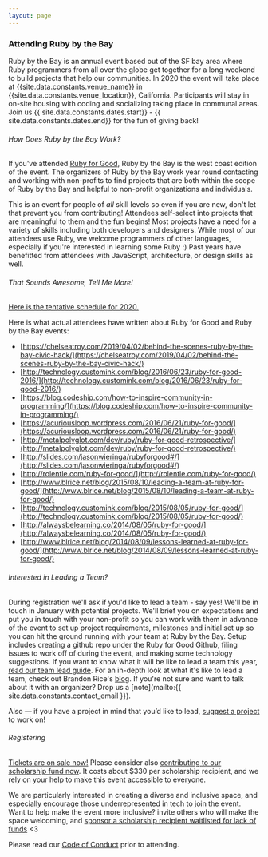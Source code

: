 ```yaml
---
layout: page
---
```

### Attending Ruby by the Bay

Ruby by the Bay is an annual event based out of the SF bay area where Ruby programmers from all over the globe get together for a long weekend to build projects that help our communities. In 2020 the event will take place at {{site.data.constants.venue_name}} in {{site.data.constants.venue_location}}, California. Participants will stay in on-site housing with coding and socializing taking place in communal areas. Join us {{ site.data.constants.dates.start}} - {{ site.data.constants.dates.end}} for the fun of giving back!

###### How Does Ruby by the Bay Work?

If you've attended [Ruby for Good](https://rubyforgood.org), Ruby by the Bay is the west coast edition of the event.  The organizers of Ruby by the Bay work year round contacting and working with non-profits to find projects that are both within the scope of Ruby by the Bay and helpful to non-profit organizations and individuals.
<!-- In 2020 projects are focused around issues affecting our communities. -->

This is an event for people of *all* skill levels so even if you are new, don't let that prevent you from contributing! Attendees self-select into projects that are meaningful to them and the fun begins! Most projects have a need for a variety of skills including both developers and designers. While most of our attendees use Ruby, we welcome programmers of other languages, especially if you're interested in learning some Ruby :) Past years have benefitted from attendees with JavaScript, architecture, or design skills as well.

###### That Sounds Awesome, Tell Me More!

[Here is the tentative schedule for 2020.](/2020)

Here is what actual attendees have written about Ruby for Good and Ruby by the Bay events:

* [https://chelseatroy.com/2019/04/02/behind-the-scenes-ruby-by-the-bay-civic-hack/](https://chelseatroy.com/2019/04/02/behind-the-scenes-ruby-by-the-bay-civic-hack/)
* [http://technology.customink.com/blog/2016/06/23/ruby-for-good-2016/](http://technology.customink.com/blog/2016/06/23/ruby-for-good-2016/)
* [https://blog.codeship.com/how-to-inspire-community-in-programming/](https://blog.codeship.com/how-to-inspire-community-in-programming/)
* [https://acuriousloop.wordpress.com/2016/06/21/ruby-for-good/](https://acuriousloop.wordpress.com/2016/06/21/ruby-for-good/)
* [http://metalpolyglot.com/dev/ruby/ruby-for-good-retrospective/](http://metalpolyglot.com/dev/ruby/ruby-for-good-retrospective/)
* [http://slides.com/jasonwieringa/rubyforgood#/](http://slides.com/jasonwieringa/rubyforgood#/)
* [http://rolentle.com/ruby-for-good/](http://rolentle.com/ruby-for-good/)
* [http://www.blrice.net/blog/2015/08/10/leading-a-team-at-ruby-for-good/](http://www.blrice.net/blog/2015/08/10/leading-a-team-at-ruby-for-good/)
* [http://technology.customink.com/blog/2015/08/05/ruby-for-good/](http://technology.customink.com/blog/2015/08/05/ruby-for-good/)
* [http://alwaysbelearning.co/2014/08/05/ruby-for-good/](http://alwaysbelearning.co/2014/08/05/ruby-for-good/)
* [http://www.blrice.net/blog/2014/08/09/lessons-learned-at-ruby-for-good/](http://www.blrice.net/blog/2014/08/09/lessons-learned-at-ruby-for-good/)

###### Interested in Leading a Team?

During registration we'll ask if you'd like to lead a team - say yes! We'll be in touch in January with potential projects. We'll brief you on expectations and put you in touch with your non-profit so you can work with them in advance of the event to set up project requirements, milestones and initial set up so you can hit the ground running with your team at Ruby by the Bay. Setup includes creating a github repo under the Ruby for Good Github, filing issues to work off of during the event, and making some technology suggestions. If you want to know what it will be like to lead a team this year, [read our team lead guide](/team-leads.html). For an in-depth look at what it's like to lead a team, check out Brandon Rice's [blog](http://www.blrice.net/blog/2015/08/10/leading-a-team-at-ruby-for-good/). If you're not sure and want to talk about it with an organizer? Drop us a [note](mailto:{{ site.data.constants.contact_email }}).

Also — if you have a project in mind that you’d like to lead, [suggest a project]({{site.data.constants.suggest_project}}) to work on!

###### Registering

[Tickets are on sale now!](https://ti.to/codeforgood/rubybythebay)
Please consider also [contributing to our scholarship fund now](https://ti.to/codeforgood/rubybythebay).  It costs about $330 per scholarship recipient, and we rely on your help to make this event accessible to everyone.

<!-- Tickets are not yet available, though you can [contribute to our scholarship fund now](https://ti.to/codeforgood/rubybythebay).  It costs about a few hundred dollars per scholarship recipient, and we rely on your help to make this event accessible to everyone. -->

We are particularly interested in creating a diverse and inclusive space, and especially encourage those underrepresented in tech to join the event. Want to help make the event more inclusive? invite others who will make the space welcoming, and [sponsor a scholarship recipient waitlisted for lack of funds](https://ti.to/codeforgood/rubybythebay) <3

Please read our [Code of Conduct](/coc.html) prior to attending.
